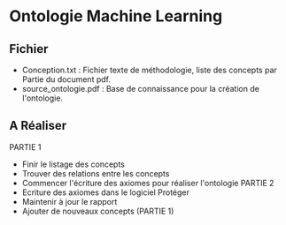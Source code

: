 # Ontologie Machine Learning

## Fichier

- Conception.txt : Fichier texte de méthodologie, liste des concepts par Partie du document pdf.
- source_ontologie.pdf : Base de connaissance pour la création de l'ontologie.

## A Réaliser

PARTIE 1
- Finir le listage des concepts
- Trouver des relations entre les concepts
- Commencer l'écriture des axiomes pour réaliser l'ontologie
PARTIE 2
- Ecriture des axiomes dans le logiciel Protéger
- Maintenir à jour le rapport
- Ajouter de nouveaux concepts (PARTIE 1)

